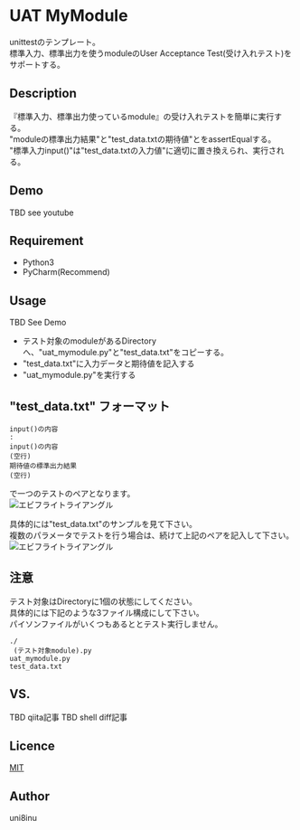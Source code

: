 UAT MyModule
============
unittestのテンプレート。  
標準入力、標準出力を使うmoduleのUser Acceptance Test(受け入れテスト)をサポートする。

## Description
『標準入力、標準出力使っているmodule』の受け入れテストを簡単に実行する。  
"moduleの標準出力結果"と"test_data.txtの期待値"とをassertEqualする。  
"標準入力input()"は"test_data.txtの入力値"に適切に置き換えられ、実行される。  

## Demo
TBD see youtube

## Requirement
- Python3
- PyCharm(Recommend)

## Usage
TBD See Demo
- テスト対象のmoduleがあるDirectoryへ、"uat_mymodule.py"と"test_data.txt"をコピーする。
- "test_data.txt"に入力データと期待値を記入する
- "uat_mymodule.py"を実行する

## "test_data.txt" フォーマット
    input()の内容  
    :  
    input()の内容  
    (空行)  
    期待値の標準出力結果  
    (空行)
で一つのテストのペアとなります。  
![エビフライトライアングル](http://i.imgur.com/Jjwsc.jpg "サンプル")

具体的には"test_data.txt"のサンプルを見て下さい。    
複数のパラメータでテストを行う場合は、続けて上記のペアを記入して下さい。  
![エビフライトライアングル](http://i.imgur.com/Jjwsc.jpg "サンプル")  

## 注意
テスト対象はDirectoryに1個の状態にしてください。  
具体的には下記のような3ファイル構成にして下さい。  
パイソンファイルがいくつもあるととテスト実行しません。  

    ./  
     (テスト対象module).py  
    uat_mymodule.py    
    test_data.txt      

## VS.
TBD qiita記事
TBD shell diff記事

## Licence
[MIT](https://github.com/tcnksm/tool/blob/master/LICENCE)

## Author
uni8inu
